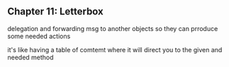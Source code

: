 ## Chapter 11: Letterbox

delegation and forwarding msg to another objects so they can prroduce some needed actions 

it's like having a table of comtemt where it will direct you to the given and needed method